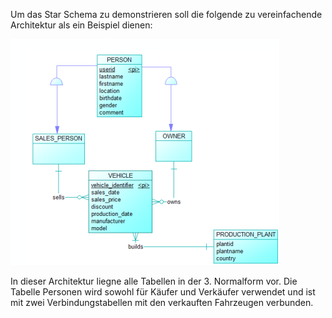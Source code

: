 Um das Star Schema zu demonstrieren soll die folgende zu vereinfachende Architektur als ein Beispiel dienen:

![image](./assets/normal_model.png)

In dieser Architektur liegne alle Tabellen in der 3. Normalform vor. Die Tabelle Personen wird sowohl für Käufer und Verkäufer verwendet und ist mit zwei Verbindungstabellen mit den verkauften Fahrzeugen verbunden.


